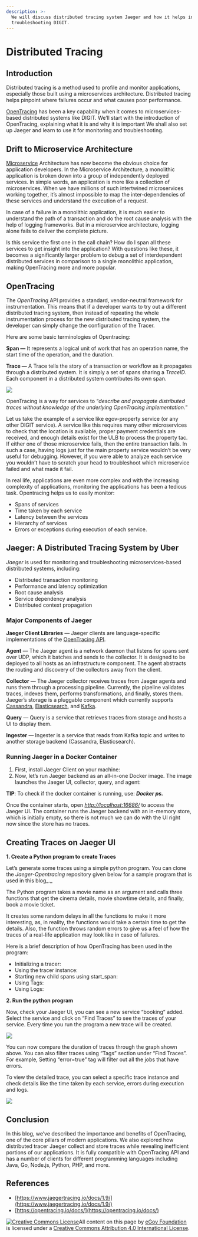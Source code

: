 ```yaml
---
description: >-
  We will discuss distributed tracing system Jaeger and how it helps in
  troubleshooting DIGIT.
---
```


# Distributed Tracing

## Introduction

Distributed tracing is a method used to profile and monitor applications, especially those built using a microservices architecture. Distributed tracing helps pinpoint where failures occur and what causes poor performance.

[OpenTracing](https://opentracing.io/) has been a key capability when it comes to microservices-based distributed systems like DIGIT. We’ll start with the introduction of OpenTracing, explaining what it is and why it is important We shall also set up Jaeger and learn to use it for monitoring and troubleshooting.

## Drift to Microservice Architecture

[Microservice](https://en.wikipedia.org/wiki/Microservices) Architecture has now become the obvious choice for application developers. In the Microservice Architecture, a monolithic application is broken down into a group of independently deployed services. In simple words, an application is more like a collection of microservices. When we have millions of such intertwined microservices working together, it’s almost impossible to map the inter-dependencies of these services and understand the execution of a request.

In case of a failure in a monolithic application, it is much easier to understand the path of a transaction and do the root cause analysis with the help of logging frameworks. But in a microservice architecture, logging alone fails to deliver the complete picture.

Is this service the first one in the call chain? How do I span all these services to get insight into the application? With questions like these, it becomes a significantly larger problem to debug a set of interdependent distributed services in comparison to a single monolithic application, making OpenTracing more and more popular.

## OpenTracing

The _OpenTracing_ API provides a standard, vendor-neutral framework for instrumentation. This means that if a developer wants to try out a different distributed tracing system, then instead of repeating the whole instrumentation process for the new distributed tracing system, the developer can simply change the configuration of the Tracer.

Here are some basic terminologies of Opentracing:

**Span —** It represents a logical unit of work that has an operation name, the start time of the operation, and the duration.

**Trace —** A Trace tells the story of a transaction or workflow as it propagates through a distributed system. It is simply a set of spans sharing a _TraceID_. Each component in a distributed system contributes its own span.

![](<../../../../.gitbook/assets/image (80).png>)

OpenTracing is a way for services to “_describe and propagate distributed traces without knowledge of the underlying OpenTracing implementation._”

Let us take the example of a service like egov-property service (or any other DIGIT service). A service like this requires many other microservices to check that the location is available, proper payment credentials are received, and enough details exist for the ULB to process the property tac. If either one of those microservice fails, then the entire transaction fails. In such a case, having logs just for the main property service wouldn’t be very useful for debugging. However, if you were able to analyze each service you wouldn’t have to scratch your head to troubleshoot which microservice failed and what made it fail.

In real life, applications are even more complex and with the increasing complexity of applications, monitoring the applications has been a tedious task. Opentracing helps us to easily monitor:

* Spans of services
* Time taken by each service
* Latency between the services
* Hierarchy of services
* Errors or exceptions during execution of each service.

## Jaeger: A Distributed Tracing System by Uber

_Jaeger_ is used for monitoring and troubleshooting microservices-based distributed systems, including:

* Distributed transaction monitoring
* Performance and latency optimization
* Root cause analysis
* Service dependency analysis
* Distributed context propagation

### Major Components of Jaeger

**Jaeger Client Libraries** — Jaeger clients are language-specific implementations of the [OpenTracing API](http://opentracing.io/).

**Agent** — The Jaeger agent is a network daemon that listens for spans sent over UDP, which it batches and sends to the collector. It is designed to be deployed to all hosts as an infrastructure component. The agent abstracts the routing and discovery of the collectors away from the client.

**Collector** — The Jaeger collector receives traces from Jaeger agents and runs them through a processing pipeline. Currently, the pipeline validates traces, indexes them, performs transformations, and finally, stores them. Jaeger’s storage is a pluggable component which currently supports [Cassandra](https://www.jaegertracing.io/docs/1.8/deployment#cassandra), [Elasticsearch](https://www.jaegertracing.io/docs/1.8/deployment#elasticsearch), and [Kafka](https://www.jaegertracing.io/docs/1.8/deployment#kafka).

**Query** — Query is a service that retrieves traces from storage and hosts a UI to display them.

**Ingester** — Ingester is a service that reads from Kafka topic and writes to another storage backend (Cassandra, Elasticsearch).

### Running Jaeger in a Docker Container

1. First, install Jaeger Client on your machine:
2. Now, let’s run Jaeger backend as an all-in-one Docker image. The image launches the Jaeger UI, collector, query, and agent:

**TIP**: To check if the docker container is running, use: _**Docker ps.**_

Once the container starts, open [_http://localhost:16686/_](http://127.0.0.1:16686/) to access the Jaeger UI. The container runs the Jaeger backend with an in-memory store, which is initially empty, so there is not much we can do with the UI right now since the store has no traces.

## Creating Traces on Jaeger UI

**1. Create a Python program to create Traces**

Let’s generate some traces using a simple python program. You can clone the _Jaeger-Opentracing_ repository given below for a sample program that is used in this blog\_.\_

The Python program takes a movie name as an argument and calls three functions that get the cinema details, movie showtime details, and finally, book a movie ticket.

It creates some random delays in all the functions to make it more interesting, as, in reality, the functions would take a certain time to get the details. Also, the function throws random errors to give us a feel of how the traces of a real-life application may look like in case of failures.

Here is a brief description of how OpenTracing has been used in the program:

* Initializing a tracer:
* Using the tracer instance:
* Starting new child spans using start\_span:
* Using Tags:
* Using Logs:

**2. Run the python program**

Now, check your Jaeger UI, you can see a new service “booking” added. Select the service and click on “Find Traces” to see the traces of your service. Every time you run the program a new trace will be created.

![](<../../../../.gitbook/assets/image (81).png>)

You can now compare the duration of traces through the graph shown above. You can also filter traces using “Tags” section under “Find Traces”. For example, Setting “error=true” tag will filter out all the jobs that have errors.

To view the detailed trace, you can select a specific trace instance and check details like the time taken by each service, errors during execution and logs.

![](<../../../../.gitbook/assets/image (82).png>)

## Conclusion

In this blog, we’ve described the importance and benefits of OpenTracing, one of the core pillars of modern applications. We also explored how distributed tracer Jaeger collect and store traces while revealing inefficient portions of our applications. It is fully compatible with OpenTracing API and has a number of clients for different programming languages including Java, Go, Node.js, Python, PHP, and more.

## References

* [https://www.jaegertracing.io/docs/1.9/](https://www.jaegertracing.io/docs/1.9/)
* [https://opentracing.io/docs/](https://opentracing.io/docs/)

[![Creative Commons License](https://i.creativecommons.org/l/by/4.0/80x15.png)​](http://creativecommons.org/licenses/by/4.0/)All content on this page by [eGov Foundation](https://egov.org.in/) is licensed under a [Creative Commons Attribution 4.0 International License](http://creativecommons.org/licenses/by/4.0/).
